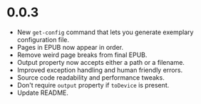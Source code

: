 # 0.0.3
* New `get-config` command that lets you generate exemplary configuration file.
* Pages in EPUB now appear in order.
* Remove weird page breaks from final EPUB.
* Output property now accepts either a path or a filename.
* Improved exception handling and human friendly errors.
* Source code readability and performance tweaks.
* Don't require `output` property if `toDevice` is present.
* Update README.